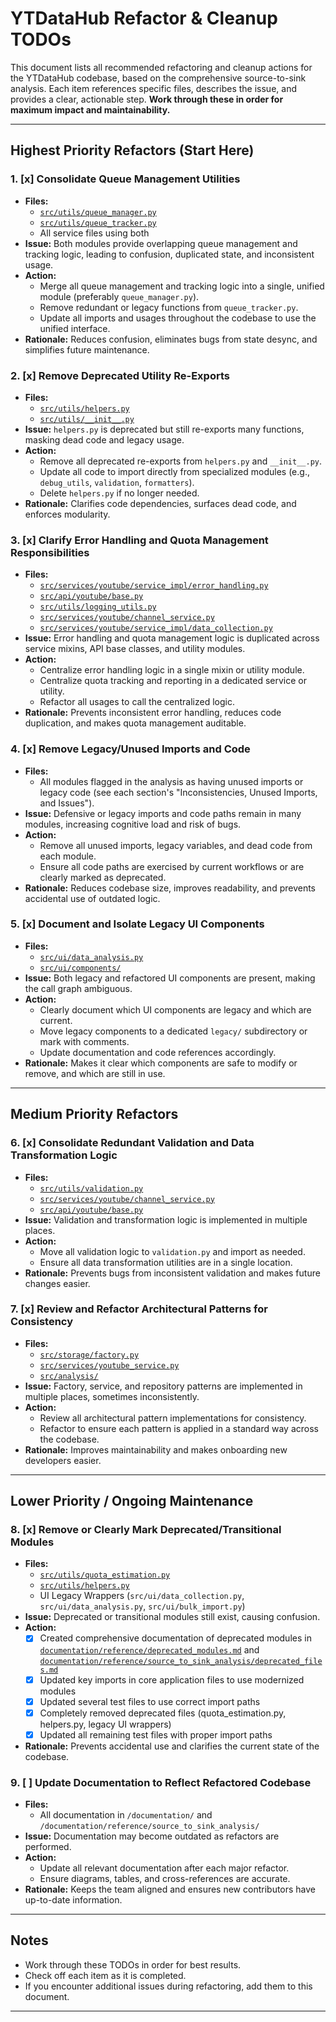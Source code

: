 # YTDataHub Refactor & Cleanup TODOs

This document lists all recommended refactoring and cleanup actions for the YTDataHub codebase, based on the comprehensive source-to-sink analysis. Each item references specific files, describes the issue, and provides a clear, actionable step. **Work through these in order for maximum impact and maintainability.**

---

## Highest Priority Refactors (Start Here)

### 1. [x] **Consolidate Queue Management Utilities**
- **Files:**
  - [`src/utils/queue_manager.py`](../../../src/utils/queue_manager.py)
  - [`src/utils/queue_tracker.py`](../../../src/utils/queue_tracker.py)
  - All service files using both
- **Issue:** Both modules provide overlapping queue management and tracking logic, leading to confusion, duplicated state, and inconsistent usage.
- **Action:**
  - Merge all queue management and tracking logic into a single, unified module (preferably `queue_manager.py`).
  - Remove redundant or legacy functions from `queue_tracker.py`.
  - Update all imports and usages throughout the codebase to use the unified interface.
- **Rationale:** Reduces confusion, eliminates bugs from state desync, and simplifies future maintenance.

### 2. [x] **Remove Deprecated Utility Re-Exports**
- **Files:**
  - [`src/utils/helpers.py`](../../../src/utils/helpers.py)
  - [`src/utils/__init__.py`](../../../src/utils/__init__.py)
- **Issue:** `helpers.py` is deprecated but still re-exports many functions, masking dead code and legacy usage.
- **Action:**
  - Remove all deprecated re-exports from `helpers.py` and `__init__.py`.
  - Update all code to import directly from specialized modules (e.g., `debug_utils`, `validation`, `formatters`).
  - Delete `helpers.py` if no longer needed.
- **Rationale:** Clarifies code dependencies, surfaces dead code, and enforces modularity.

### 3. [x] **Clarify Error Handling and Quota Management Responsibilities**
- **Files:**
  - [`src/services/youtube/service_impl/error_handling.py`](../../../src/services/youtube/service_impl/error_handling.py)
  - [`src/api/youtube/base.py`](../../../src/api/youtube/base.py)
  - [`src/utils/logging_utils.py`](../../../src/utils/logging_utils.py)
  - [`src/services/youtube/channel_service.py`](../../../src/services/youtube/channel_service.py)
  - [`src/services/youtube/service_impl/data_collection.py`](../../../src/services/youtube/service_impl/data_collection.py)
- **Issue:** Error handling and quota management logic is duplicated across service mixins, API base classes, and utility modules.
- **Action:**
  - Centralize error handling logic in a single mixin or utility module.
  - Centralize quota tracking and reporting in a dedicated service or utility.
  - Refactor all usages to call the centralized logic.
- **Rationale:** Prevents inconsistent error handling, reduces code duplication, and makes quota management auditable.

### 4. [x] **Remove Legacy/Unused Imports and Code**
- **Files:**
  - All modules flagged in the analysis as having unused imports or legacy code (see each section's "Inconsistencies, Unused Imports, and Issues").
- **Issue:** Defensive or legacy imports and code paths remain in many modules, increasing cognitive load and risk of bugs.
- **Action:**
  - Remove all unused imports, legacy variables, and dead code from each module.
  - Ensure all code paths are exercised by current workflows or are clearly marked as deprecated.
- **Rationale:** Reduces codebase size, improves readability, and prevents accidental use of outdated logic.

### 5. [x] **Document and Isolate Legacy UI Components**
- **Files:**
  - [`src/ui/data_analysis.py`](../../../src/ui/data_analysis.py)
  - [`src/ui/components/`](../../../src/ui/components/)
- **Issue:** Both legacy and refactored UI components are present, making the call graph ambiguous.
- **Action:**
  - Clearly document which UI components are legacy and which are current.
  - Move legacy components to a dedicated `legacy/` subdirectory or mark with comments.
  - Update documentation and code references accordingly.
- **Rationale:** Makes it clear which components are safe to modify or remove, and which are still in use.

---

## Medium Priority Refactors

### 6. [x] **Consolidate Redundant Validation and Data Transformation Logic**
- **Files:**
  - [`src/utils/validation.py`](../../../src/utils/validation.py)
  - [`src/services/youtube/channel_service.py`](../../../src/services/youtube/channel_service.py)
  - [`src/api/youtube/base.py`](../../../src/api/youtube/base.py)
- **Issue:** Validation and transformation logic is implemented in multiple places.
- **Action:**
  - Move all validation logic to `validation.py` and import as needed.
  - Ensure all data transformation utilities are in a single location.
- **Rationale:** Prevents bugs from inconsistent validation and makes future changes easier.

### 7. [x] **Review and Refactor Architectural Patterns for Consistency**
- **Files:**
  - [`src/storage/factory.py`](../../../src/storage/factory.py)
  - [`src/services/youtube_service.py`](../../../src/services/youtube_service.py)
  - [`src/analysis/`](../../../src/analysis/)
- **Issue:** Factory, service, and repository patterns are implemented in multiple places, sometimes inconsistently.
- **Action:**
  - Review all architectural pattern implementations for consistency.
  - Refactor to ensure each pattern is applied in a standard way across the codebase.
- **Rationale:** Improves maintainability and makes onboarding new developers easier.

---

## Lower Priority / Ongoing Maintenance

### 8. [x] **Remove or Clearly Mark Deprecated/Transitional Modules**
- **Files:**
  - [`src/utils/quota_estimation.py`](../../../src/utils/quota_estimation.py)
  - [`src/utils/helpers.py`](../../../src/utils/helpers.py)
  - UI Legacy Wrappers (`src/ui/data_collection.py`, `src/ui/data_analysis.py`, `src/ui/bulk_import.py`)
- **Issue:** Deprecated or transitional modules still exist, causing confusion.
- **Action:**
  - [x] Created comprehensive documentation of deprecated modules in [`documentation/reference/deprecated_modules.md`](../deprecated_modules.md) and [`documentation/reference/source_to_sink_analysis/deprecated_files.md`](deprecated_files.md)
  - [x] Updated key imports in core application files to use modernized modules
  - [x] Updated several test files to use correct import paths
  - [x] Completely removed deprecated files (quota_estimation.py, helpers.py, legacy UI wrappers)
  - [x] Updated all remaining test files with proper import paths
- **Rationale:** Prevents accidental use and clarifies the current state of the codebase.

### 9. [ ] **Update Documentation to Reflect Refactored Codebase**
- **Files:**
  - All documentation in `/documentation/` and `/documentation/reference/source_to_sink_analysis/`
- **Issue:** Documentation may become outdated as refactors are performed.
- **Action:**
  - Update all relevant documentation after each major refactor.
  - Ensure diagrams, tables, and cross-references are accurate.
- **Rationale:** Keeps the team aligned and ensures new contributors have up-to-date information.

---

## Notes
- Work through these TODOs in order for best results.
- Check off each item as it is completed.
- If you encounter additional issues during refactoring, add them to this document.

--- 